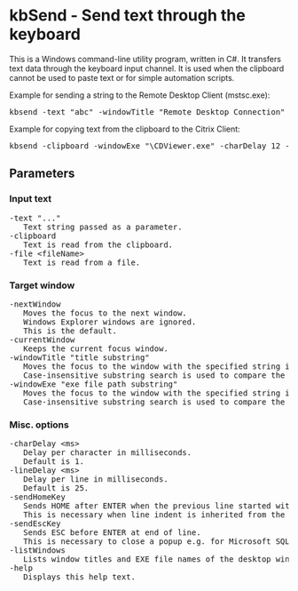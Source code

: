 # kbSend - Send text through the keyboard

This is a Windows command-line utility program, written in C#.
It transfers text data through the keyboard input channel.
It is used when the clipboard cannot be used to paste text or for simple automation scripts.

Example for sending a string to the Remote Desktop Client (mstsc.exe):

<pre>kbsend -text "abc" -windowTitle "Remote Desktop Connection"</pre>

Example for copying text from the clipboard to the Citrix Client:

<pre>kbsend -clipboard -windowExe "\CDViewer.exe" -charDelay 12 -lineDelay 125</pre>

## Parameters

### Input text

<pre>
-text "..."
   Text string passed as a parameter.
-clipboard
   Text is read from the clipboard.
-file &lt;fileName&gt;
   Text is read from a file.
</pre>

### Target window

<pre>
-nextWindow
   Moves the focus to the next window.
   Windows Explorer windows are ignored.
   This is the default.
-currentWindow
   Keeps the current focus window.
-windowTitle "title substring"
   Moves the focus to the window with the specified string in the title.
   Case-insensitive substring search is used to compare the window titles.
-windowExe "exe file path substring"
   Moves the focus to the window with the specified string in the EXE file path.
   Case-insensitive substring search is used to compare the EXE file paths.
</pre>

### Misc. options

<pre>
-charDelay &lt;ms&gt;
   Delay per character in milliseconds.
   Default is 1.
-lineDelay &lt;ms&gt;
   Delay per line in milliseconds.
   Default is 25.
-sendHomeKey
   Sends HOME after ENTER when the previous line started with blanks.
   This is necessary when line indent is inherited from the line above.
-sendEscKey
   Sends ESC before ENTER at end of line.
   This is necessary to close a popup e.g. for Microsoft SQL Server Management Studio.
-listWindows
   Lists window titles and EXE file names of the desktop windows.
-help
   Displays this help text.
</pre>
